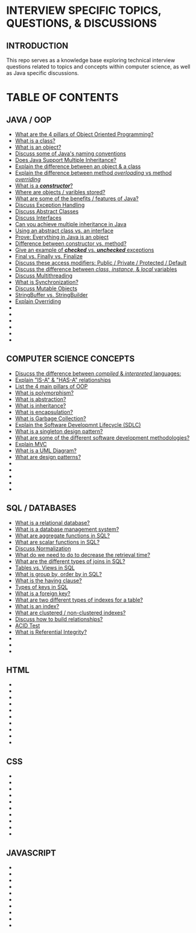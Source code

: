 # INTERVIEW SPECIFIC TOPICS, QUESTIONS, & DISCUSSIONS
## INTRODUCTION
This repo serves as a knowledge base exploring technical interview questions related to topics and concepts
within computer science, as well as Java specific discussions.

# TABLE OF CONTENTS
## JAVA / OOP
* [What are the 4 pillars of Object Oriented Programming?]()
* [What is a class?]()
* [What is an object?]()
* [Discuss some of Java's naming conventions]()
* [Does Java Support Multiple Inheritance?]()
* [Explain the difference between an object & a class]()
* [Explain the difference between method _overloading_ vs method _overriding_]()
* [What is a ***constructor***?]()
* [Where are objects / varibles stored?]()
* [What are some of the benefits / features of Java?]()
* [Discuss Exception Handling]()
* [Discuss Abstract Classes]()
* [Discuss Interfaces]()
* [Can you achieve multiple inheritance in Java]()
* [Using an abstract class vs. an interface]()
* [Prove: Everything in Java is an object]()
* [Difference between constructor vs. method?]()
* [Give an example of ***checked*** vs. ***unchecked*** exceptions]()
* [Final vs. Finally vs. Finalize]()
* [Discuss these access modifiers: Public / Private / Protected / Default]()
* [Discuss the difference between _class_, _instance_, & _local_ variables]()
* [Discuss Multithreading]()
* [What is Synchronization?]()
* [Discuss Mutable Objects]()
* [StringBuffer vs. StringBuilder]()
* [Explain Overriding]()
* []()
* []()
* []()
* []()
* []()
* []()

## COMPUTER SCIENCE CONCEPTS
* [Disucss the difference between _compiled_ & _interpreted_ languages:]()
* [Explain "IS-A" & "HAS-A" relationships]()
* [List the 4 main pillars of OOP]()
* [What is polymorphism?]()
* [What is abstraction?]()
* [What is inheritance?]()
* [What is encapsulation?]()
* [What is Garbage Collection?]()
* [Explain the Software Developmnt Lifecycle (SDLC)]()
* [What is a singleton design pattern?]()
* [What are some of the different software development methodologies?]()
* [Explain MVC]()
* [What is a UML Diagram?]()
* [What are design patterns?]()
* []()
* []()
* []()
* []()
* []()

## SQL / DATABASES
* [What is a relational database?]()
* [What is a database management system?]()
* [What are aggregate functions in SQL?]()
* [What are scalar functions in SQL?]()
* [Discuss Normalization]()
* [What do we need to do to decrease the retrieval time?]()
* [What are the different types of joins in SQL?]()
* [Tables vs. Views in SQL]()
* [What is group by, order by in SQL?]()
* [What is the having clause?]()
* [Types of keys in SQL]()
* [What is a foreign key?]()
* [What are two different types of indexes for a table?]()
* [What is an index?]()
* [What are clustered / non-clustered indexes?]()
* [Discuss how to build relationships?]()
* [ACID Test]()
* [What is Referential Integrity?]()
* []()
* []()
* []()

## HTML
* []()
* []()
* []()
* []()
* []()
* []()
* []()
* []()
* []()
* []()

## CSS
* []()
* []()
* []()
* []()
* []()
* []()
* []()
* []()
* []()
* []()

## JAVASCRIPT
* []()
* []()
* []()
* []()
* []()
* []()
* []()
* []()
* []()
* []()
